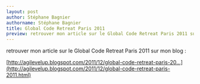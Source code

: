 ```yaml
---
layout: post
author: Stéphane Bagnier
authorname: Stéphane Bagnier
title: Global Code Retreat Paris 2011
preview: retrouver mon article sur le Global Code Retreat Paris 2011 sur mon blog 
---
```

retrouver mon article sur le Global Code Retreat Paris 2011 sur mon blog :

[http://agilevelup.blogspot.com/2011/12/global-code-retreat-paris-20...](http://agilevelup.blogspot.com/2011/12/global-code-retreat-paris-2011.html)